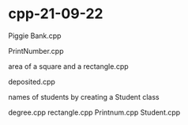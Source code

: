 # cpp-21-09-22
Piggie Bank.cpp

PrintNumber.cpp

area of a square and a rectangle.cpp

deposited.cpp

names of students by creating a Student class

degree.cpp
rectangle.cpp
Printnum.cpp
Student.cpp
